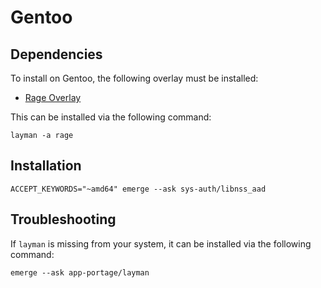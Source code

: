# Gentoo

## Dependencies

To install on Gentoo, the following overlay must be installed:

- [Rage Overlay](https://gitlab.com/oxr463/overlay)

This can be installed via the following command:

```terminal
layman -a rage
```

## Installation

```terminal
ACCEPT_KEYWORDS="~amd64" emerge --ask sys-auth/libnss_aad
```

## Troubleshooting

If `layman` is missing from your system,
it can be installed via the following command:

```terminal
emerge --ask app-portage/layman
```

